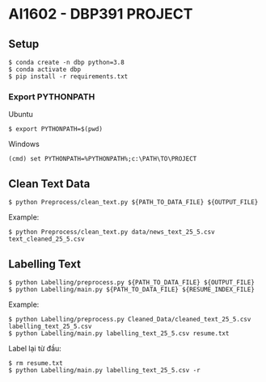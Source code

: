 # AI1602 - DBP391 PROJECT

## Setup
```
$ conda create -n dbp python=3.8
$ conda activate dbp
$ pip install -r requirements.txt
```
### Export PYTHONPATH
Ubuntu
```
$ export PYTHONPATH=$(pwd)
```
Windows
```
(cmd) set PYTHONPATH=%PYTHONPATH%;c:\PATH\TO\PROJECT
```
## Clean Text Data
```
$ python Preprocess/clean_text.py ${PATH_TO_DATA_FILE} ${OUTPUT_FILE}
```

Example: 
``` 
$ python Preprocess/clean_text.py data/news_text_25_5.csv text_cleaned_25_5.csv
```

## Labelling Text
```
$ python Labelling/preprocess.py ${PATH_TO_DATA_FILE} ${OUTPUT_FILE}
$ python Labelling/main.py ${PATH_TO_DATA_FILE} ${RESUME_INDEX_FILE}
```

Example: 
``` 
$ python Labelling/preprocess.py Cleaned_Data/cleaned_text_25_5.csv labelling_text_25_5.csv
$ python Labelling/main.py labelling_text_25_5.csv resume.txt
```
Label lại từ đầu:
``` 
$ rm resume.txt
$ python Labelling/main.py labelling_text_25_5.csv -r
```